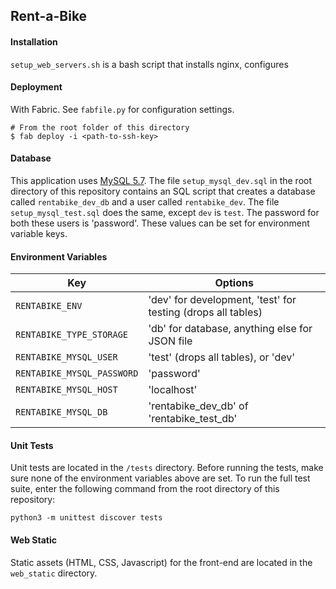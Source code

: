 ## Rent-a-Bike

#### Installation
`setup_web_servers.sh` is a bash script that installs nginx, configures

#### Deployment
With Fabric. See `fabfile.py` for configuration settings.
```
# From the root folder of this directory
$ fab deploy -i <path-to-ssh-key>
```

#### Database
This application uses [MySQL 5.7](https://dev.mysql.com/doc/relnotes/mysql/5.7/en/). The file `setup_mysql_dev.sql` in the root
directory of this repository contains an SQL script that creates a database
called `rentabike_dev_db` and a user called `rentabike_dev`. The file
`setup_mysql_test.sql` does the same, except `dev` is `test`. The password for
both these users is 'password'. These values can be set for environment variable
keys.

#### Environment Variables
Key | Options
--- | ---
`RENTABIKE_ENV` | 'dev' for development, 'test' for testing (drops all tables)
`RENTABIKE_TYPE_STORAGE` | 'db' for database, anything else for JSON file
`RENTABIKE_MYSQL_USER` | 'test' (drops all tables), or 'dev'
`RENTABIKE_MYSQL_PASSWORD` | 'password'
`RENTABIKE_MYSQL_HOST` | 'localhost'
`RENTABIKE_MYSQL_DB` | 'rentabike_dev_db' of 'rentabike_test_db'

#### Unit Tests
Unit tests are located in the `/tests` directory. Before running the tests, make
sure none of the environment variables above are set. To run the full test suite,
enter the following command from the root directory of this repository:

```
python3 -m unittest discover tests
```

#### Web Static
Static assets (HTML, CSS, Javascript) for the front-end are located in the `web_static` directory.
